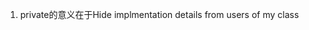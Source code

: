 1. private的意义在于Hide implmentation details from users of my class
<!--stackedit_data:
eyJoaXN0b3J5IjpbLTUwMDY3ODkyXX0=
-->